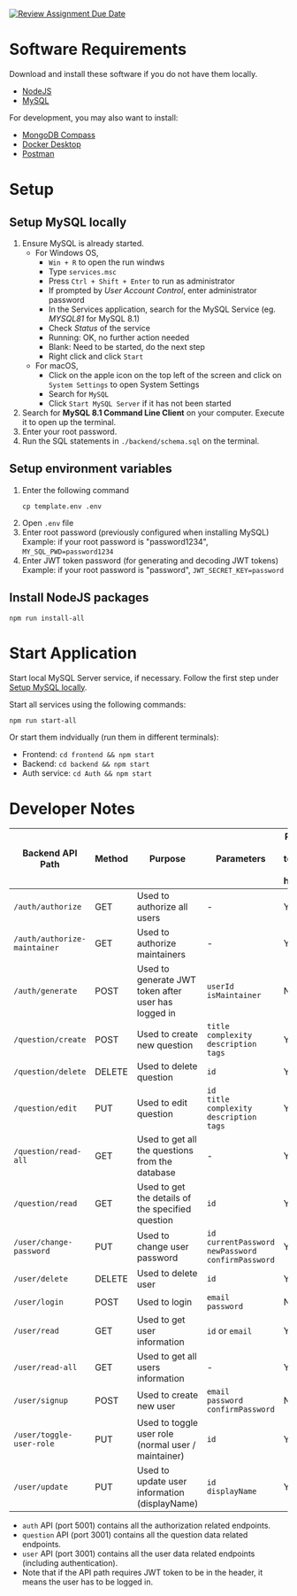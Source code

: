 [![Review Assignment Due Date](https://classroom.github.com/assets/deadline-readme-button-24ddc0f5d75046c5622901739e7c5dd533143b0c8e959d652212380cedb1ea36.svg)](https://classroom.github.com/a/6BOvYMwN)

# Software Requirements

Download and install these software if you do not have them locally.

- [NodeJS](https://nodejs.org/en/download)
- [MySQL](https://dev.mysql.com/downloads/mysql/)

For development, you may also want to install:

- [MongoDB Compass](https://www.mongodb.com/try/download/compass)
- [Docker Desktop](https://www.docker.com/get-started/)
- [Postman](https://www.postman.com/downloads/)

# Setup

## Setup MySQL locally

1. Ensure MySQL is already started.
   - For Windows OS,
     - `Win + R` to open the run windws
     - Type `services.msc`
     - Press `Ctrl + Shift + Enter` to run as administrator
     - If prompted by _User Account Control_, enter administrator password
     - In the Services application, search for the MySQL Service (eg. _MYSQL81_ for MySQL 8.1)
     - Check _Status_ of the service
     - Running: OK, no further action needed
     - Blank: Need to be started, do the next step
     - Right click and click `Start`
   - For macOS,
     - Click on the apple icon on the top left of the screen and click on `System Settings` to open System Settings
     - Search for `MySQL`
     - Click `Start MySQL Server` if it has not been started
2. Search for **MySQL 8.1 Command Line Client** on your computer. Execute it to open up the terminal.
3. Enter your root password.
4. Run the SQL statements in `./backend/schema.sql` on the terminal.

## Setup environment variables

1. Enter the following command
   ```
   cp template.env .env
   ```
2. Open `.env` file
3. Enter root password (previously configured when installing MySQL)  
   Example: if your root password is "password1234",
   `MY_SQL_PWD=password1234`
4. Enter JWT token password (for generating and decoding JWT tokens)  
   Example: if your root password is "password",
   `JWT_SECRET_KEY=password`

## Install NodeJS packages

```
npm run install-all
```

# Start Application

Start local MySQL Server service, if necessary. Follow the first step under [Setup MySQL locally](#setup-mysql-locally).

Start all services using the following commands:

```
npm run start-all
```

Or start them indvidually (run them in different terminals):

- Frontend: `cd frontend && npm start`
- Backend: `cd backend && npm start`
- Auth service: `cd Auth && npm start`

# Developer Notes

| Backend API Path             | Method | Purpose                                             | Parameters                                                            | Require JWT token to be in header? | Does user have to be maintainer? |
| ---------------------------- | ------ | --------------------------------------------------- | --------------------------------------------------------------------- | ---------------------------------- | -------------------------------- |
| `/auth/authorize`            | GET    | Used to authorize all users                         | -                                                                     | Yes                                | No                               |
| `/auth/authorize-maintainer` | GET    | Used to authorize maintainers                       | -                                                                     | Yes                                | Yes                              |
| `/auth/generate`             | POST   | Used to generate JWT token after user has logged in | `userId` <br> `isMaintainer`                                          | No                                 | -                                |
| `/question/create`           | POST   | Used to create new question                         | `title` <br> `complexity` <br> `description` <br> `tags`              | Yes                                | Yes                              |
| `/question/delete`           | DELETE | Used to delete question                             | `id`                                                                  | Yes                                | Yes                              |
| `/question/edit`             | PUT    | Used to edit question                               | `id` <br> `title` <br> `complexity` <br> `description` <br> `tags`    | Yes                                | Yes                              |
| `/question/read-all`         | GET    | Used to get all the questions from the database     | -                                                                     | Yes                                | No                               |
| `/question/read`             | GET    | Used to get the details of the specified question   | `id`                                                                  | Yes                                | No                               |
| `/user/change-password`      | PUT    | Used to change user password                        | `id` <br> `currentPassword` <br> `newPassword` <br> `confirmPassword` | Yes                                | No                               |
| `/user/delete`               | DELETE | Used to delete user                                 | `id`                                                                  | Yes                                | No                               |
| `/user/login`                | POST   | Used to login                                       | `email` <br> `password`                                               | No                                 | -                                |
| `/user/read`                 | GET    | Used to get user information                        | `id` or `email`                                                       | Yes                                | No                               |
| `/user/read-all`             | GET    | Used to get all users information                   | -                                                                     | Yes                                | Yes                              |
| `/user/signup`               | POST   | Used to create new user                             | `email` <br> `password` <br> `confirmPassword`                        | No                                 | -                                |
| `/user/toggle-user-role`     | PUT    | Used to toggle user role (normal user / maintainer) | `id`                                                                  | Yes                                | Yes                              |
| `/user/update`               | PUT    | Used to update user information (displayName)       | `id` <br> `displayName`                                               | Yes                                | No                               |

- `auth` API (port 5001) contains all the authorization related endpoints.
- `question` API (port 3001) contains all the question data related endpoints.
- `user` API (port 3001) contains all the user data related endpoints (including authentication).
- Note that if the API path requires JWT token to be in the header, it means the user has to be logged in.
